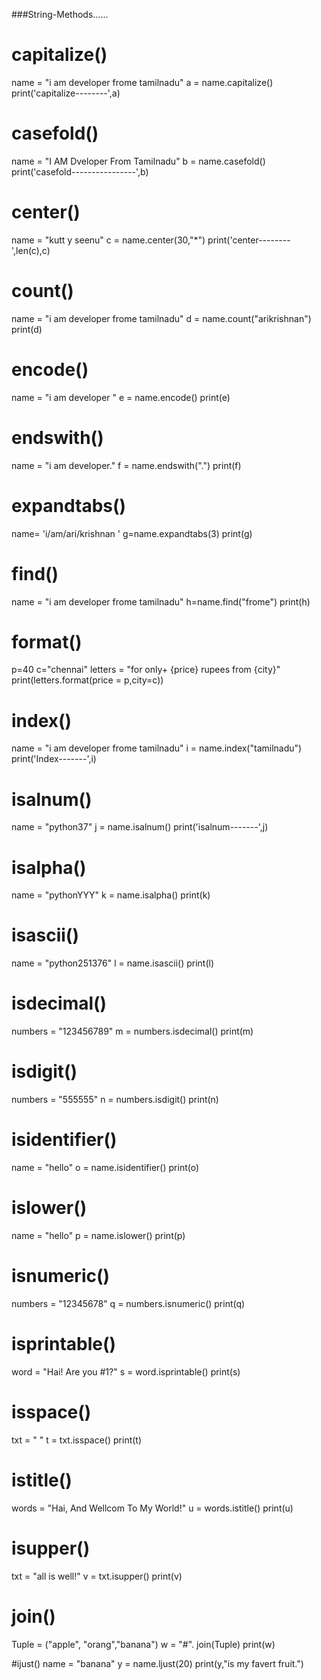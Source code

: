 ###String-Methods......


# capitalize()
name  = "i am developer frome tamilnadu"
a = name.capitalize()
print('capitalize--------',a)

# casefold()
name = "I AM Dveloper From Tamilnadu"
b = name.casefold()
print('casefold----------------',b)

# center()
name = "kutt y seenu"
c = name.center(30,"*")
print('center--------',len(c),c)

# count()
name  = "i am developer frome tamilnadu"
d  = name.count("arikrishnan")
print(d) 

# encode()
name  = "i am developer "
e = name.encode()
print(e)

# endswith()
name  = "i am developer."
f = name.endswith(".")
print(f)

# expandtabs()
name= 'i/am/ari/krishnan '
g=name.expandtabs(3)
print(g)

# find()
name  = "i am developer frome tamilnadu"
h=name.find("frome")
print(h)

# format()
p=40
c="chennai"
letters = "for only+ {price} rupees from {city}"
print(letters.format(price = p,city=c))

# index()
name  = "i am developer frome tamilnadu"
i = name.index("tamilnadu")
print('Index-------',i)

# isalnum()
name = "python37"
j = name.isalnum()
print('isalnum-------',j)

# isalpha()
name = "pythonYYY"
k = name.isalpha()
print(k)

# isascii()
name = "python251376"
l = name.isascii()
print(l)

# isdecimal()
numbers = "123456789"
m = numbers.isdecimal()
print(m)

# isdigit()
numbers = "555555"
n = numbers.isdigit()
print(n)

# isidentifier()
name  = "hello"
o = name.isidentifier()
print(o)

# islower()
name = "hello"
p = name.islower()
print(p)

# isnumeric()
numbers = "12345678"
q = numbers.isnumeric()
print(q)

# isprintable()
word = "Hai! Are you #1?"
s = word.isprintable()
print(s)

# isspace()
txt = " "
t = txt.isspace()
print(t)

# istitle()
words = "Hai, And Wellcom To My World!"
u = words.istitle()
print(u)

# isupper()
txt = "all is well!"
v = txt.isupper()
print(v)

# join()
Tuple = ("apple", "orang","banana")
w = "#". join(Tuple)
print(w)

#ijust()
name = "banana"
y = name.ljust(20)
print(y,"is my favert fruit.")
